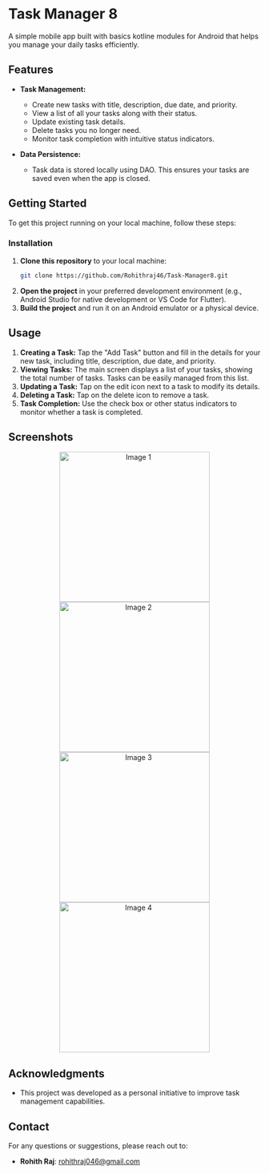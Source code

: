 
# Task Manager 8

A simple mobile app built with basics kotline modules for Android that helps you manage your daily tasks efficiently.

## Features

* **Task Management:**
    * Create new tasks with title, description, due date, and priority.
    * View a list of all your tasks along with their status.
    * Update existing task details.
    * Delete tasks you no longer need.
    * Monitor task completion with intuitive status indicators.

* **Data Persistence:**
    * Task data is stored locally using DAO. This ensures your tasks are saved even when the app is closed.

## Getting Started

To get this project running on your local machine, follow these steps:



### Installation

1. **Clone this repository** to your local machine:
   ```bash
   git clone https://github.com/Rohithraj46/Task-Manager8.git
   ```
2. **Open the project** in your preferred development environment (e.g., Android Studio for native development or VS Code for Flutter).
3. **Build the project** and run it on an Android emulator or a physical device.

## Usage

1. **Creating a Task:** Tap the "Add Task" button and fill in the details for your new task, including title, description, due date, and priority.
2. **Viewing Tasks:** The main screen displays a list of your tasks, showing the total number of tasks. Tasks can be easily managed from this list.
3. **Updating a Task:** Tap on the edit icon next to a task to modify its details.
4. **Deleting a Task:** Tap on the delete icon to remove a task.
5. **Task Completion:** Use the check box or other status indicators to monitor whether a task is completed.

## Screenshots

<p align="center">
   <img src="https://github.com/user-attachments/assets/e17f3635-01a2-4781-81ed-2b3f490c9dcb" alt="Image 1" width="300"/>
  <img src="https://github.com/user-attachments/assets/f43c4445-5ba3-4b5b-a279-58d88418bc63" alt="Image 2" width="300"/>
  <img src="https://github.com/user-attachments/assets/c4ac0c33-60c3-414c-9002-73db11cc1143" alt="Image 3" width="300"/>
  <img src="https://github.com/user-attachments/assets/860a9ac7-11cb-41be-84fd-253c5c940598" alt="Image 4" width="300"/> 
</p>







## Acknowledgments

* This project was developed as a personal initiative to improve task management capabilities.

## Contact

For any questions or suggestions, please reach out to:

- **Rohith Raj**: [rohithraj046@gmail.com](mailto:rohithraj046@gmail.com)
